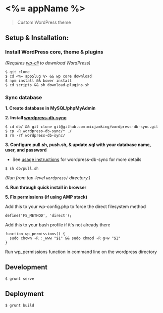 # <%= appName %>
> Custom WordPress theme

## Setup & Installation:

### Install WordPress core, theme & plugins
_(Requires [wp-cli](http://wp-cli.org/) to download WordPress)_
```
$ git clone
$ cd <%= appSlug %> && wp core download
$ npm install && bower install
$ cd scripts && sh download-plugins.sh
```

### Sync database

**1. Create database in MySQL/phpMyAdmin** 

**2. Install [wordpress-db-sync](https://github.com/micjamking/wordpress-db-sync)**
```
$ cd db/ && git clone git@github.com:micjamking/wordpress-db-sync.git
$ cp -R wordpress-db-sync/* ./
$ rm -rf wordpress-db-sync/
```
**3. Configure pull.sh, push.sh, & update.sql with your database name, user, and password**
- See [usage instructions](https://github.com/micjamking/wordpress-db-sync#usage) for wordpress-db-sync for more details
```
$ sh db/pull.sh
```
_(Run from top-level `wordpress/` directory.)_

**4. Run through quick install in browser**

**5. Fix permissions (if using AMP stack)**

Add this to your wp-config.php to force the direct filesystem method
```
define('FS_METHOD', 'direct');
```
Add this to your bash profile if it's not already there
```
function wp_permissions() {
  sudo chown -R :_www "$1" && sudo chmod -R g+w "$1"
}
```
Run wp_permissions function in command line on the wordpress directory

## Development
```
$ grunt serve
```

## Deployment
```
$ grunt build
```